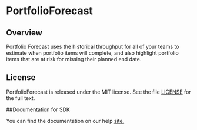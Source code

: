 PortfolioForecast
=========================

## Overview

Portfolio Forecast uses the historical throughput for all of your teams to estimate when portfolio items will complete, and also highlight portfolio items that are at risk for missing their planned end date.

## License

PortfolioForecast is released under the MIT license.  See the file [LICENSE](./LICENSE) for the full text.

##Documentation for SDK

You can find the documentation on our help [site.](https://help.rallydev.com/apps/2.0rc2/doc/)
